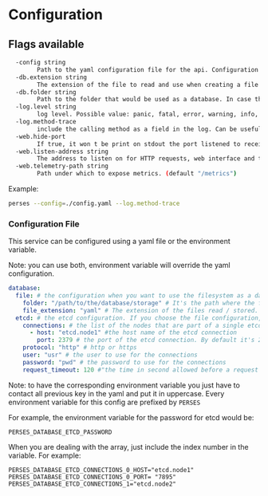 # Configuration

## Flags available

```bash
  -config string
        Path to the yaml configuration file for the api. Configuration can be overridden when using the environment variable
  -db.extension string
        The extension of the file to read and use when creating a file. yaml or json are the only value accepted (default "yaml")
  -db.folder string
        Path to the folder that would be used as a database. In case the flag is not used, Perses required to have a connection to ETCD
  -log.level string
        log level. Possible value: panic, fatal, error, warning, info, debug, trace (default "info")
  -log.method-trace
        include the calling method as a field in the log. Can be useful to see immediately where the log comes from
  -web.hide-port
        If true, it won t be print on stdout the port listened to receive the HTTP request
  -web.listen-address string
        The address to listen on for HTTP requests, web interface and telemetry. (default ":8080")
  -web.telemetry-path string
        Path under which to expose metrics. (default "/metrics")
```

Example:

```bash
perses --config=./config.yaml --log.method-trace
```

### Configuration File

This service can be configured using a yaml file or the environment variable.

Note: you can use both, environment variable will override the yaml configuration.

```yaml
database:
  file: # the configuration when you want to use the filesystem as a database. Note that you can configure it using the flags, which gives you the choice to not create a configuration file just for that.
    folder: "/path/to/the/database/storage" # It's the path where the file will be read/ stored
    file_extension: "yaml" # The extension of the files read / stored. "yaml" or "json" are the only extension accepted. Yaml is the default one
  etcd: # the etcd configuration. If you choose the file configuration, this one should be kept empty
    connections: # the list of the nodes that are part of a single etcd cluster
      - host: "etcd.node1" #the host name of the etcd connection
        port: 2379 # the port of the etcd connection. By default it's 2379
    protocol: "http" # http or https
    user: "usr" # the user to use for the connections 
    password: "pwd" # the password to use for the connections
    request_timeout: 120 #"the time in second allowed before a request to etcd timeout. By default it's 120"
```

Note: to have the corresponding environment variable you just have to contact all previous key in the yaml and put it in
uppercase. Every environment variable for this config are prefixed by `PERSES`

For example, the environment variable for the password for etcd would be:

```
PERSES_DATABASE_ETCD_PASSWORD
```

When you are dealing with the array, just include the index number in the variable. For example:

```
PERSES_DATABASE_ETCD_CONNECTIONS_0_HOST="etcd.node1"
PERSES_DATABASE_ETCD_CONNECTIONS_0_PORT= "7895"
PERSES_DATABASE_ETCD_CONNECTIONS_1="etcd.node2"
```
